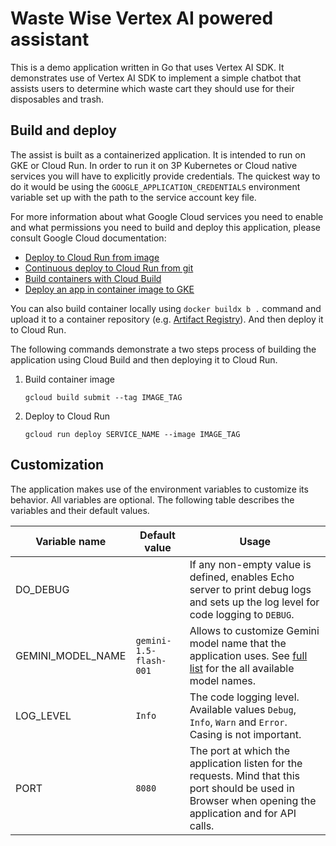 # Waste Wise Vertex AI powered assistant

This is a demo application written in Go that uses Vertex AI SDK.
It demonstrates use of Vertex AI SDK to implement a simple chatbot that assists users to determine which waste cart they should use for their disposables and trash.

## Build and deploy

The assist is built as a containerized application.
It is intended to run on GKE or Cloud Run.
In order to run it on 3P Kubernetes or Cloud native services you will have to explicitly provide credentials.
The quickest way to do it would be using the `GOOGLE_APPLICATION_CREDENTIALS` environment variable set up with the path to the service account key file.

For more information about what Google Cloud services you need to enable and what permissions you need to build and deploy this application, please consult Google Cloud documentation:

* [Deploy to Cloud Run from image](https://cloud.google.com/run/docs/deploying)
* [Continuous deploy to Cloud Run from git](https://cloud.google.com/run/docs/continuous-deployment-with-cloud-build)
* [Build containers with Cloud Build](https://cloud.google.com/run/docs/building/containers)
* [Deploy an app in container image to GKE](https://cloud.google.com/kubernetes-engine/docs/archive/deploy-app-container-image)

You can also build container locally using `docker buildx b .` command and upload it to a container repository (e.g. [Artifact Registry][ar]).
And then deploy it to Cloud Run.

The following commands demonstrate a two steps process of building the application using Cloud Build and then deploying it to Cloud Run.

1. Build container image

    ```shell
    gcloud build submit --tag IMAGE_TAG
    ```

1. Deploy to Cloud Run

    ```shell
    gcloud run deploy SERVICE_NAME --image IMAGE_TAG
    ```

## Customization

The application makes use of the environment variables to customize its behavior.
All variables are optional. The following table describes the variables and their default values.

| Variable name | Default value | Usage |
| --- | --- | ---|
| DO_DEBUG | | If any non-empty value is defined, enables Echo server to print debug logs and sets up the log level for code logging to `DEBUG`. |
| GEMINI_MODEL_NAME | `gemini-1.5-flash-001` | Allows to customize Gemini model name that the application uses. See [full list][list] for the all available model names. |
| LOG_LEVEL | `Info` | The code logging level. Available values `Debug`, `Info`, `Warn` and `Error`. Casing is not important. |
| PORT | `8080` | The port at which the application listen for the requests. Mind that this port should be used in Browser when opening the application and for API calls. |

[ar]: https://cloud.google.com/artifact-registry/docs/docker/store-docker-container-images
[list]: https://cloud.google.com/vertex-ai/generative-ai/docs/learn/model-versions
